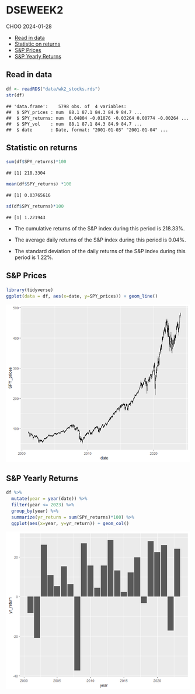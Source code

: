 DSEWEEK2
================
CHOO
2024-01-28

- [Read in data](#read-in-data)
- [Statistic on returns](#statistic-on-returns)
- [S&P Prices](#sp-prices)
- [S&P Yearly Returns](#sp-yearly-returns)

## Read in data

``` r
df <- readRDS("data/wk2_stocks.rds")
str(df)
```

    ## 'data.frame':    5798 obs. of  4 variables:
    ##  $ SPY_prices : num  88.1 87.1 84.3 84.9 84.7 ...
    ##  $ SPY_returns: num  0.04804 -0.01076 -0.03264 0.00774 -0.00264 ...
    ##  $ SPY_vol    : num  88.1 87.1 84.3 84.9 84.7 ...
    ##  $ date       : Date, format: "2001-01-03" "2001-01-04" ...

## Statistic on returns

``` r
sum(df$SPY_returns)*100 
```

    ## [1] 218.3304

``` r
mean(df$SPY_returns) *100 
```

    ## [1] 0.03765616

``` r
sd(df$SPY_returns)*100
```

    ## [1] 1.221943

- The cumulative returns of the S&P index during this period is 218.33%.

- The average daily returns of the S&P index during this period is
  0.04%.

- The standard deviation of the daily returns of the S&P index during
  this period is 1.22%.

## S&P Prices

``` r
library(tidyverse)
ggplot(data = df, aes(x=date, y=SPY_prices)) + geom_line()
```

![](week2workshop_files/figure-gfm/unnamed-chunk-3-1.png)<!-- -->

## S&P Yearly Returns

``` r
df %>%
  mutate(year = year(date)) %>% 
  filter(year <= 2023) %>%
  group_by(year) %>%
  summarize(yr_return = sum(SPY_returns)*100) %>%
  ggplot(aes(x=year, y=yr_return)) + geom_col()
```

![](week2workshop_files/figure-gfm/unnamed-chunk-4-1.png)<!-- -->
